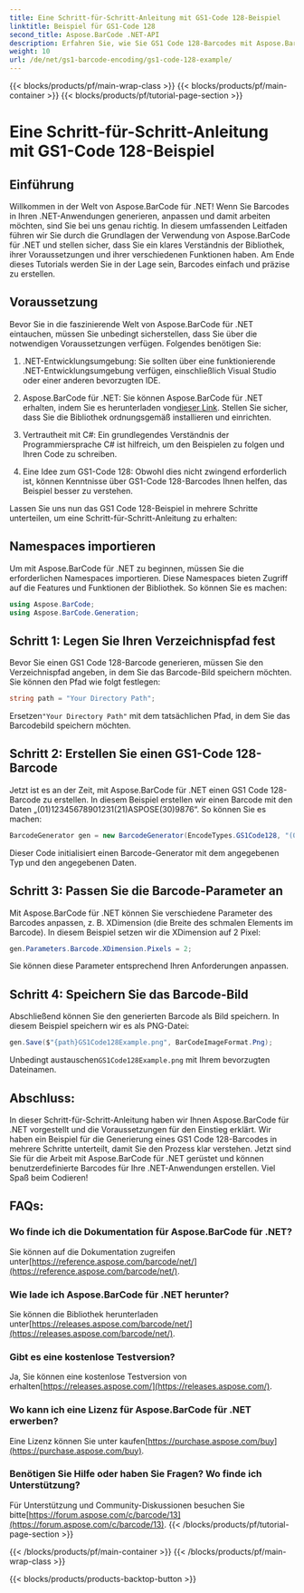 ```yaml
---
title: Eine Schritt-für-Schritt-Anleitung mit GS1-Code 128-Beispiel
linktitle: Beispiel für GS1-Code 128
second_title: Aspose.BarCode .NET-API
description: Erfahren Sie, wie Sie GS1 Code 128-Barcodes mit Aspose.BarCode für .NET erstellen. Schritt-für-Schritt-Anleitung zur Barcode-Generierung in C#. Jetzt loslegen!
weight: 10
url: /de/net/gs1-barcode-encoding/gs1-code-128-example/
---
```


{{< blocks/products/pf/main-wrap-class >}}
{{< blocks/products/pf/main-container >}}
{{< blocks/products/pf/tutorial-page-section >}}

# Eine Schritt-für-Schritt-Anleitung mit GS1-Code 128-Beispiel


## Einführung

Willkommen in der Welt von Aspose.BarCode für .NET! Wenn Sie Barcodes in Ihren .NET-Anwendungen generieren, anpassen und damit arbeiten möchten, sind Sie bei uns genau richtig. In diesem umfassenden Leitfaden führen wir Sie durch die Grundlagen der Verwendung von Aspose.BarCode für .NET und stellen sicher, dass Sie ein klares Verständnis der Bibliothek, ihrer Voraussetzungen und ihrer verschiedenen Funktionen haben. Am Ende dieses Tutorials werden Sie in der Lage sein, Barcodes einfach und präzise zu erstellen.

## Voraussetzung
Bevor Sie in die faszinierende Welt von Aspose.BarCode für .NET eintauchen, müssen Sie unbedingt sicherstellen, dass Sie über die notwendigen Voraussetzungen verfügen. Folgendes benötigen Sie:

1. .NET-Entwicklungsumgebung: Sie sollten über eine funktionierende .NET-Entwicklungsumgebung verfügen, einschließlich Visual Studio oder einer anderen bevorzugten IDE.

2.  Aspose.BarCode für .NET: Sie können Aspose.BarCode für .NET erhalten, indem Sie es herunterladen von[dieser Link](https://releases.aspose.com/barcode/net/). Stellen Sie sicher, dass Sie die Bibliothek ordnungsgemäß installieren und einrichten.

3. Vertrautheit mit C#: Ein grundlegendes Verständnis der Programmiersprache C# ist hilfreich, um den Beispielen zu folgen und Ihren Code zu schreiben.

4. Eine Idee zum GS1-Code 128: Obwohl dies nicht zwingend erforderlich ist, können Kenntnisse über GS1-Code 128-Barcodes Ihnen helfen, das Beispiel besser zu verstehen.

Lassen Sie uns nun das GS1 Code 128-Beispiel in mehrere Schritte unterteilen, um eine Schritt-für-Schritt-Anleitung zu erhalten:

## Namespaces importieren
Um mit Aspose.BarCode für .NET zu beginnen, müssen Sie die erforderlichen Namespaces importieren. Diese Namespaces bieten Zugriff auf die Features und Funktionen der Bibliothek. So können Sie es machen:

```csharp
using Aspose.BarCode;
using Aspose.BarCode.Generation;
```

## Schritt 1: Legen Sie Ihren Verzeichnispfad fest
Bevor Sie einen GS1 Code 128-Barcode generieren, müssen Sie den Verzeichnispfad angeben, in dem Sie das Barcode-Bild speichern möchten. Sie können den Pfad wie folgt festlegen:

```csharp
string path = "Your Directory Path";
```

 Ersetzen`"Your Directory Path"` mit dem tatsächlichen Pfad, in dem Sie das Barcodebild speichern möchten.

## Schritt 2: Erstellen Sie einen GS1-Code 128-Barcode
Jetzt ist es an der Zeit, mit Aspose.BarCode für .NET einen GS1 Code 128-Barcode zu erstellen. In diesem Beispiel erstellen wir einen Barcode mit den Daten „(01)12345678901231(21)ASPOSE(30)9876“. So können Sie es machen:

```csharp
BarcodeGenerator gen = new BarcodeGenerator(EncodeTypes.GS1Code128, "(01)12345678901231(21)ASPOSE(30)9876");
```

Dieser Code initialisiert einen Barcode-Generator mit dem angegebenen Typ und den angegebenen Daten.

## Schritt 3: Passen Sie die Barcode-Parameter an
Mit Aspose.BarCode für .NET können Sie verschiedene Parameter des Barcodes anpassen, z. B. XDimension (die Breite des schmalen Elements im Barcode). In diesem Beispiel setzen wir die XDimension auf 2 Pixel:

```csharp
gen.Parameters.Barcode.XDimension.Pixels = 2;
```

Sie können diese Parameter entsprechend Ihren Anforderungen anpassen.

## Schritt 4: Speichern Sie das Barcode-Bild
Abschließend können Sie den generierten Barcode als Bild speichern. In diesem Beispiel speichern wir es als PNG-Datei:

```csharp
gen.Save($"{path}GS1Code128Example.png", BarCodeImageFormat.Png);
```

 Unbedingt austauschen`GS1Code128Example.png` mit Ihrem bevorzugten Dateinamen.

## Abschluss:
In dieser Schritt-für-Schritt-Anleitung haben wir Ihnen Aspose.BarCode für .NET vorgestellt und die Voraussetzungen für den Einstieg erklärt. Wir haben ein Beispiel für die Generierung eines GS1 Code 128-Barcodes in mehrere Schritte unterteilt, damit Sie den Prozess klar verstehen. Jetzt sind Sie für die Arbeit mit Aspose.BarCode für .NET gerüstet und können benutzerdefinierte Barcodes für Ihre .NET-Anwendungen erstellen. Viel Spaß beim Codieren!


## FAQs:

### Wo finde ich die Dokumentation für Aspose.BarCode für .NET?
 Sie können auf die Dokumentation zugreifen unter[https://reference.aspose.com/barcode/net/](https://reference.aspose.com/barcode/net/).

### Wie lade ich Aspose.BarCode für .NET herunter?
 Sie können die Bibliothek herunterladen unter[https://releases.aspose.com/barcode/net/](https://releases.aspose.com/barcode/net/).

### Gibt es eine kostenlose Testversion?
 Ja, Sie können eine kostenlose Testversion von erhalten[https://releases.aspose.com/](https://releases.aspose.com/).

### Wo kann ich eine Lizenz für Aspose.BarCode für .NET erwerben?
 Eine Lizenz können Sie unter kaufen[https://purchase.aspose.com/buy](https://purchase.aspose.com/buy).

### Benötigen Sie Hilfe oder haben Sie Fragen? Wo finde ich Unterstützung?
Für Unterstützung und Community-Diskussionen besuchen Sie bitte[https://forum.aspose.com/c/barcode/13](https://forum.aspose.com/c/barcode/13).
{{< /blocks/products/pf/tutorial-page-section >}}

{{< /blocks/products/pf/main-container >}}
{{< /blocks/products/pf/main-wrap-class >}}

{{< blocks/products/products-backtop-button >}}
